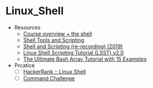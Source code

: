 # Linux_Shell
- Resources
    - [Course overview + the shell](https://missing.csail.mit.edu/2020/course-shell/)
    - [Shell Tools and Scripting](https://missing.csail.mit.edu/2020/shell-tools/)
    - [Shell and Scripting (re-recording) (2019)](https://youtu.be/dbDRfmH5uSI)
    - [Linux Shell Scripting Tutorial (LSST) v2.0](https://bash.cyberciti.biz/guide/Main_Page)
    - [The Ultimate Bash Array Tutorial with 15 Examples](https://www.thegeekstuff.com/2010/06/bash-array-tutorial/)
- Prcatice
    - [ ] [HackerRank :: Linux Shell](https://www.hackerrank.com/domains/shell)
    - [ ] [Command Challenge](https://cmdchallenge.com/)